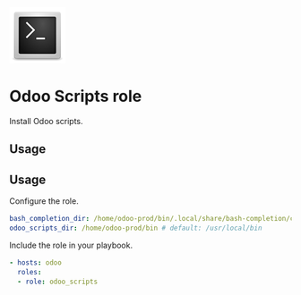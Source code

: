 <img src="/logos/odoo_scripts.png" alt="odoo_scripts logo" width="100" height="100">

# Odoo Scripts role

Install Odoo scripts.

## Usage

## Usage

Configure the role.

```yml
bash_completion_dir: /home/odoo-prod/bin/.local/share/bash-completion/completions # defaults: /etc/bash_completion.d
odoo_scripts_dir: /home/odoo-prod/bin # default: /usr/local/bin
```

Include the role in your playbook.

```yml
- hosts: odoo
  roles:
  - role: odoo_scripts
```

